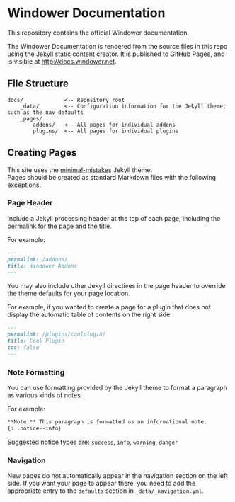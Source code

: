 # Windower Documentation

This repository contains the official Windower documentation.

The Windower Documentation is rendered from the source files in this repo using the Jekyll static content creator. It is published to GitHub Pages, and is visible at http://docs.windower.net.

## File Structure
```
docs/             <-- Repository root
    _data/        <-- Configuration information for the Jekyll theme, such as the nav defaults
    _pages/
        addons/   <-- All pages for individual addons
        plugins/  <-- All pages for individual plugins
```

## Creating Pages
This site uses the [minimal-mistakes](https://github.com/mmistakes/minimal-mistakes) Jekyll theme.<br>
Pages should be created as standard Markdown files with the following exceptions.

### Page Header
Include a Jekyll processing header at the top of each page, including the permalink for the page and the title.

For example:

```md
---
permalink: /addons/
title: Windower Addons
---
```

You may also include other Jekyll directives in the page header to override the theme defaults for your page location.

For example, if you wanted to create a page for a plugin that does not display the automatic table of contents on the right side:
```md
---
permalink: /plugins/coolplugin/
title: Cool Plugin
toc: false
---
```

### Note Formatting
You can use formatting provided by the Jekyll theme to format a paragraph as various kinds of notes.

For example:
```md
**Note:** This paragraph is formatted as an informational note.
{: .notice--info}
```

Suggested notice types are: `success`, `info`, `warning`, `danger`

### Navigation
New pages do not automatically appear in the navigation section on the left side. If you want your page to appear there, you need to add the appropriate entry to the `defaults` section in `_data/_navigation.yml`.
